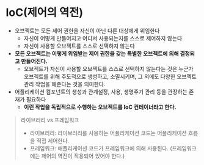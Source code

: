 # IoC(제어의 역전)

- 오브젝트는 모든 제어 권한을 자신이 아닌 다른 대상에게 위임한다
    - 자신이 어떻게 만들어지고 어디서 사용되는지를 스스로 제어하지 않는다
    - 자신이 사용할 오브젝트를 스스로 선택하지 않는다
- **모든 오브젝트는 이렇게 위임받는 제어 권한을 갖는 특별한 오브젝트에 의해 결정되고 만들어진다.**
    - 오브젝트가 자신이 사용할 오브젝트를 스스로 선택하지 않는다는 것은 누군가 오브젝트를 위해 주도적으로 생성하고, 소멸시키며, 그 외에도 다양한 오브젝트 관리 작업을 해준다는 것을 의미한다.
- 어플리케이션 컴포넌트의 생성과 관계설정, 사용, 생명주기 관리 등을 관장하는 존재가 필요하다
    - **이런 작업을 독립적으로 수행하는 오브젝트를 IoC 컨테이너라고 한다.**

> 라이브러리 vs 프레임워크
> - 라이브러리: 라이브러리를 사용하는 어플리케이션 코드는 어플리케이션 흐름을 직접 제어한다.
> - 프레임워크: 애플리케이션 코드가 프레임워크에 의해 사용된다. (프레임워크에는 제어의 역전이 적용되어 있어야 한다.)